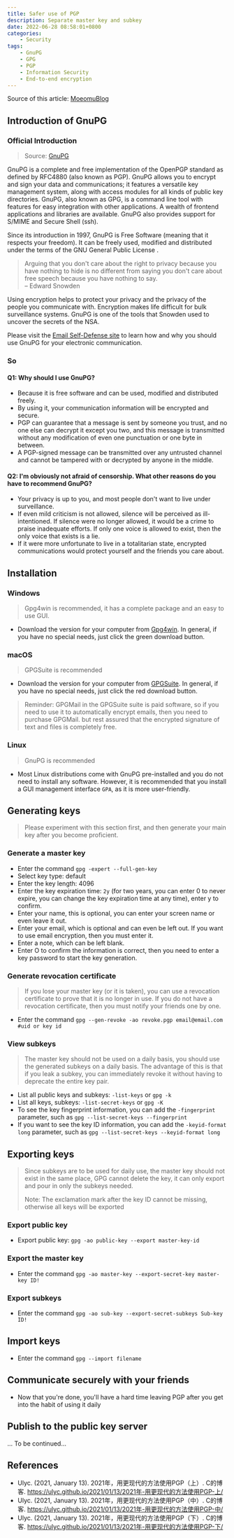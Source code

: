 ```yaml
---
title: Safer use of PGP
description: Separate master key and subkey
date: 2022-06-28 08:58:01+0800
categories:
    - Security
tags:
    - GnuPG
    - GPG
    - PGP
    - Information Security
    - End-to-end encryption
---
```


Source of this article: [MoeomuBlog](/posts/safer-use-of-pgp/)

## Introduction of GnuPG

### Official Introduction

> Source: [GnuPG](https://www.gnupg.org/)

GnuPG is a complete and free implementation of the OpenPGP standard as defined by RFC4880 (also known as PGP). GnuPG allows you to encrypt and sign your data and communications; it features a versatile key management system, along with access modules for all kinds of public key directories. GnuPG, also known as GPG, is a command line tool with features for easy integration with other applications. A wealth of frontend applications and libraries are available. GnuPG also provides support for S/MIME and Secure Shell (ssh).

Since its introduction in 1997, GnuPG is Free Software (meaning that it respects your freedom). It can be freely used, modified and distributed under the terms of the GNU General Public License .

> Arguing that you don't care about the right to privacy because you have nothing to hide is no different from saying you don't care about free speech because you have nothing to say.  
> – Edward Snowden

Using encryption helps to protect your privacy and the privacy of the people you communicate with. Encryption makes life difficult for bulk surveillance systems. GnuPG is one of the tools that Snowden used to uncover the secrets of the NSA.

Please visit the [Email Self-Defense site]((https://emailselfdefense.fsf.org/en/)) to learn how and why you should use GnuPG for your electronic communication.

### So

#### Q1: Why should I use GnuPG?

- Because it is free software and can be used, modified and distributed freely.
- By using it, your communication information will be encrypted and secure.
- PGP can guarantee that a message is sent by someone you trust, and no one else can decrypt it except you two, and this message is transmitted without any modification of even one punctuation or one byte in between.
- A PGP-signed message can be transmitted over any untrusted channel and cannot be tampered with or decrypted by anyone in the middle.

#### Q2: I'm obviously not afraid of censorship. What other reasons do you have to recommend GnuPG?

- Your privacy is up to you, and most people don't want to live under surveillance.
- If even mild criticism is not allowed, silence will be perceived as ill-intentioned. If silence were no longer allowed, it would be a crime to praise inadequate efforts. If only one voice is allowed to exist, then the only voice that exists is a lie.
- If it were more unfortunate to live in a totalitarian state, encrypted communications would protect yourself and the friends you care about.

## Installation

### Windows

> Gpg4win is recommended, it has a complete package and an easy to use GUI.

- Download the version for your computer from [Gpg4win](https://gpg4win.org/download.html). In general, if you have no special needs, just click the green download button.

### macOS

> GPGSuite is recommended

- Download the version for your computer from [GPGSuite](https://gpgtools.org). In general, if you have no special needs, just click the red download button.

> Reminder: GPGMail in the GPGSuite suite is paid software, so if you need to use it to automatically encrypt emails, then you need to purchase GPGMail. but rest assured that the encrypted signature of text and files is completely free.

### Linux

> GnuPG is recommended

- Most Linux distributions come with GnuPG pre-installed and you do not need to install any software. However, it is recommended that you install a GUI management interface `GPA`, as it is more user-friendly.

## Generating keys

> Please experiment with this section first, and then generate your main key after you become proficient.

### Generate a master key

- Enter the command `gpg -expert --full-gen-key`
- Select key type: default
- Enter the key length: 4096
- Enter the key expiration time: `2y` (for two years, you can enter 0 to never expire, you can change the key expiration time at any time), enter y to confirm.
- Enter your name, this is optional, you can enter your screen name or even leave it out.
- Enter your email, which is optional and can even be left out. If you want to use email encryption, then you must enter it.
- Enter a note, which can be left blank.
- Enter O to confirm the information is correct, then you need to enter a key password to start the key generation.

### Generate revocation certificate

> If you lose your master key (or it is taken), you can use a revocation certificate to prove that it is no longer in use. If you do not have a revocation certificate, then you must notify your friends one by one.

- Enter the command `gpg --gen-revoke -ao revoke.pgp email@email.com #uid or key id`

### View subkeys

> The master key should not be used on a daily basis, you should use the generated subkeys on a daily basis. The advantage of this is that if you leak a subkey, you can immediately revoke it without having to deprecate the entire key pair.

- List all public keys and subkeys: `-list-keys` or `gpg -k`
- List all keys, subkeys: `-list-secret-keys` or `gpg -K`
- To see the key fingerprint information, you can add the `-fingerprint` parameter, such as `gpg --list-secret-keys --fingerprint`
- If you want to see the key ID information, you can add the `-keyid-format long` parameter, such as `gpg --list-secret-keys --keyid-format long`

## Exporting keys

> Since subkeys are to be used for daily use, the master key should not exist in the same place, GPG cannot delete the key, it can only export and pour in only the subkeys needed.
>
> Note: The exclamation mark after the key ID cannot be missing, otherwise all keys will be exported

### Export public key

- Export public key: `gpg -ao public-key --export master-key-id`

### Export the master key

- Enter the command `gpg -ao master-key --export-secret-key master-key ID!`

### Export subkeys

- Enter the command `gpg -ao sub-key --export-secret-subkeys Sub-key ID!`

## Import keys

- Enter the command `gpg --import filename`

## Communicate securely with your friends

- Now that you're done, you'll have a hard time leaving PGP after you get into the habit of using it daily

## Publish to the public key server

... To be continued...

## References

- Ulyc. (2021, January 13). 2021年，用更现代的方法使用PGP（上）. C的博客. <https://ulyc.github.io/2021/01/13/2021年-用更现代的方法使用PGP-上/>
- Ulyc. (2021, January 13). 2021年，用更现代的方法使用PGP（中）. C的博客. <https://ulyc.github.io/2021/01/13/2021年-用更现代的方法使用PGP-中/>
- Ulyc. (2021, January 13). 2021年，用更现代的方法使用PGP（下）. C的博客. <https://ulyc.github.io/2021/01/13/2021年-用更现代的方法使用PGP-下/>
